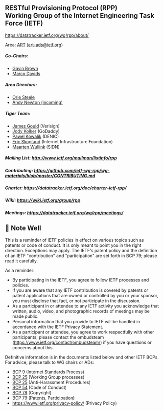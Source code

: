 ## RESTful Provisioning Protocol (RPP)<br> Working Group of the Internet Engineering Task Force (IETF)

https://datatracker.ietf.org/wg/rpp/about/

Area: [ART](https://datatracker.ietf.org/group/art/about/) (art-ads@ietf.org)	

##### Co-Chairs:
  - [Gavin Brown](https://datatracker.ietf.org/person/gavin.brown@icann.org)
  - [Marco Davids](https://datatracker.ietf.org/person/marco.davids@sidn.nl)
<!--

##### WG Secretary:
  - TBD
-->
##### Area Directors: 
  - [Orie Steele](https://datatracker.ietf.org/person/orie@transmute.industries)
  - [Andy Newton (incoming)](https://datatracker.ietf.org/person/andy@hxr.us)

##### Tiger Team:
  - [James Gould](https://www.verisign.com/en_US/company-information/verisign-labs/innovators/james-gould/index.xhtml) (Verisign)
  - [Jody Kolker](https://datatracker.ietf.org/person/jkolker@godaddy.com) (GoDaddy)
  - [Pawel Kowalik](https://blog.denic.de/en/author/pawel/) (DENIC)
  - [Eric Skoglund](https://www.linkedin.com/in/eric-skoglund-69433390/) (Internet Infrastructure Foundation)
  - [Maarten Wullink](https://datatracker.ietf.org/person/maarten.wullink@sidn.nl) (SIDN)

##### Mailing List: http://www.ietf.org/mailman/listinfo/rpp

##### Contributing:  https://github.com/ietf-wg-rpp/wg-materials/blob/master/CONTRIBUTING.md

<!-- #### Document Status: https://github.com/ietf-wg-rpp/wg-materials/blob/master/rpp-document-status.md -->

##### Charter: https://datatracker.ietf.org/doc/charter-ietf-rpp/

##### Wiki: https://wiki.ietf.org/group/rpp

##### Meetings: https://datatracker.ietf.org/wg/rpp/meetings/

## 🔔 Note Well

<!-- source: https://github.com/ietf/repo-files/blob/main/NOTE-WELL.md -->

This is a reminder of IETF policies in effect on various topics such
as patents or code of conduct.  It is only meant to point you in the
right direction. Exceptions may apply. The IETF's patent policy and the
definition of an IETF "contribution" and "participation" are set forth
in BCP 79; please read it carefully.

As a reminder:

 * By participating in the IETF, you agree to follow IETF processes and policies.
 * If you are aware that any IETF contribution is covered by patents or
   patent applications that are owned or controlled by you or your sponsor,
   you must disclose that fact, or not participate in the discussion.
 * As a participant in or attendee to any IETF activity you acknowledge
   that written, audio, video, and photographic records of meetings may
   be made public.
 * Personal information that you provide to IETF will be handled in
   accordance with the IETF Privacy Statement.
 * As a participant or attendee, you agree to work respectfully with other
   participants; please contact the ombudsteam (https://www.ietf.org/contact/ombudsteam/)
   if you have questions or concerns about this.

Definitive information is in the documents listed below and other IETF BCPs.
For advice, please talk to WG chairs or ADs:

  * [BCP 9](https://www.rfc-editor.org/info/bcp9) (Internet Standards Process)
  * [BCP 25](https://www.rfc-editor.org/info/bcp25) (Working Group processes)
  * [BCP 25](https://www.rfc-editor.org/info/bcp25) (Anti-Harassment Procedures)
  * [BCP 54](https://www.rfc-editor.org/info/bcp54) (Code of Conduct)
  * [BCP 78](https://www.rfc-editor.org/info/bcp78) (Copyright)
  * [BCP 79](https://www.rfc-editor.org/info/bcp79) (Patents, Participation)
  * https://www.ietf.org/privacy-policy/ (Privacy Policy)


